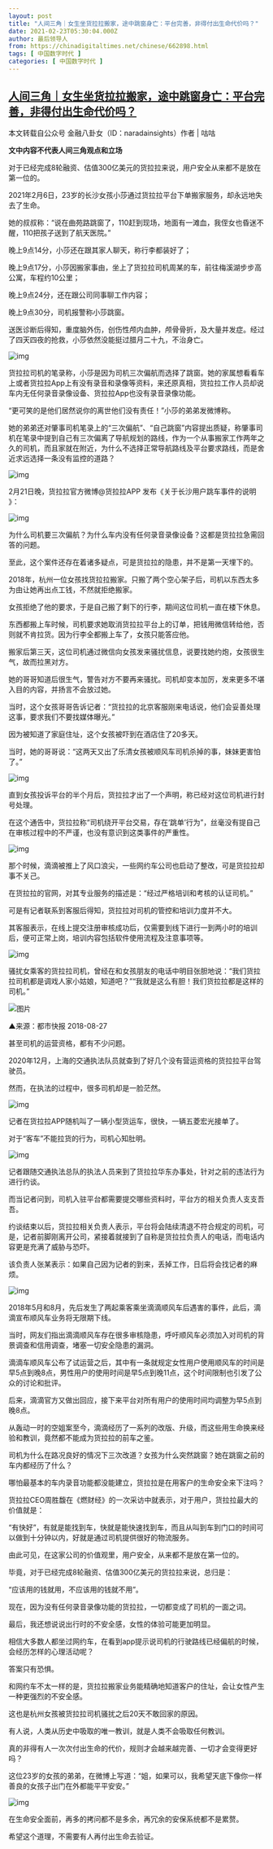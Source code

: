 ```yaml
---
layout: post
title: "人间三角｜女生坐货拉拉搬家，途中跳窗身亡：平台完善，非得付出生命代价吗？"
date: 2021-02-23T05:30:04.000Z
author: 最后领导人
from: https://chinadigitaltimes.net/chinese/662898.html
tags: [ 中国数字时代 ]
categories: [ 中国数字时代 ]
---
```

<!--1614058204000-->
[人间三角｜女生坐货拉拉搬家，途中跳窗身亡：平台完善，非得付出生命代价吗？](https://chinadigitaltimes.net/chinese/662898.html)
------

<div>
<p>本文转载自公众号  金融八卦女（ID：naradainsights）作者 | 咕咕 </p><p><strong>文中内容不代表人间三角观点和立场</strong> </p><p>对于已经完成8轮融资、估值300亿美元的货拉拉来说，用户安全从来都不是放在第一位的。 </p><p>2021年2月6日，23岁的长沙女孩小莎通过货拉拉平台下单搬家服务，却永远地失去了生命。</p><p>她的叔叔称：“说在曲苑路跳窗了，110赶到现场，地面有一滩血，我侄女也昏迷不醒，110把孩子送到了航天医院。”</p><p>晚上9点14分，小莎还在跟其家人聊天，称行李都装好了；</p><p>晚上9点17分，小莎因搬家事由，坐上了货拉拉司机周某的车，前往梅溪湖步步高公寓，车程约10公里；</p><p>晚上9点24分，还在跟公司同事聊工作内容；</p><p>晚上9点30分，司机报警称小莎跳窗。</p><p>送医诊断后得知，重度脑外伤，创伤性颅内血肿，颅骨骨折，及大量并发症。经过了四天四夜的抢救，小莎依然没能挺过腊月二十九，不治身亡。</p><p><img src="https://chinadigitaltimes.net/chinese/files/2021/02/post-662898-6034d90ef2ee0." alt="img" /></p><p>货拉拉司机的笔录称，小莎是因为司机三次偏航而选择了跳窗。她的家属想看看车上或者货拉拉App上有没有录音和录像等资料，来还原真相，货拉拉工作人员却说车内无任何录音录像设备、货拉拉App也没有录音录像功能。</p><p>“更可笑的是他们居然说你的离世他们没有责任！”小莎的弟弟发微博称。</p><p>她的弟弟还对肇事司机笔录上的“三次偏航”、“自己跳窗”内容提出质疑，称肇事司机在笔录中提到自己有三次偏离了导航规划的路线，作为一个从事搬家工作两年之久的司机，而且家就在附近，为什么不选择正常导航路线及平台要求路线，而是舍近求远选择一条没有监控的道路？</p><p><img src="https://chinadigitaltimes.net/chinese/files/2021/02/post-662898-6034d911a5fa5.png" alt="img" /></p><p>2月21日晚，货拉拉官方微博@货拉拉APP 发布《关于长沙用户跳车事件的说明 》：</p><p><img src="https://chinadigitaltimes.net/chinese/files/2021/02/post-662898-6034d91444515.png" alt="img" /></p><p>为什么司机要三次偏航？为什么车内没有任何录音录像设备？这都是货拉拉急需回答的问题。</p><p>至此，这个案件还存在着诸多疑点，可是货拉拉的隐患，并不是第一天埋下的。</p><p>2018年，杭州一位女孩找货拉拉搬家。只搬了两个空心架子后，司机以东西太多为由让她再出点工钱，不然就拒绝搬家。</p><p>女孩拒绝了他的要求，于是自己搬了剩下的行李，期间这位司机一直在楼下休息。</p><p>东西都搬上车时候，司机要求她取消货拉拉平台上的订单，把钱用微信转给他，否则就不肯拉货。因为行李全都搬上车了，女孩只能答应他。</p><p>搬家后第三天，这位司机通过微信向女孩发来骚扰信息，说要找她约炮，女孩很生气，故而拉黑对方。</p><p>她的哥哥知道后很生气，警告对方不要再来骚扰。司机却变本加厉，发来更多不堪入目的内容，并扬言不会放过她。</p><p>当时，这个女孩哥哥告诉记者：“货拉拉的北京客服刚来电话说，他们会妥善处理这事，要求我们不要找媒体曝光。”</p><p>因为被知道了家庭住址，这个女孩被吓到在酒店住了20多天。</p><p>当时，她的哥哥说：“这两天又出了乐清女孩被顺风车司机杀掉的事，妹妹更害怕了。”</p><p><img src="https://chinadigitaltimes.net/chinese/files/2021/02/post-662898-6034d9162af01." alt="img" /></p><p>直到女孩投诉平台的半个月后，货拉拉才出了一个声明，称已经对这位司机进行封号处理。 </p><p>在这个通告中，货拉拉称“司机绕开平台交易，存在‘跳单’行为”，丝毫没有提自己在审核过程中的不严谨，也没有意识到这类事件的严重性。</p><p><img src="https://chinadigitaltimes.net/chinese/files/2021/02/post-662898-6034d919a8e1f.png" alt="img" /></p><p>那个时候，滴滴被推上了风口浪尖，一些网约车公司也启动了整改，可是货拉拉却事不关己。</p><p>在货拉拉的官网，对其专业服务的描述是：“经过严格培训和考核的认证司机。”</p><p>可是有记者联系到客服后得知，货拉拉对司机的管控和培训力度并不大。</p><p>其客服表示，在线上提交注册审核成功后，仅需要到线下进行一到两小时的培训后，便可正常上岗，培训内容包括软件使用流程及注意事项等。</p><p><img src="https://chinadigitaltimes.net/chinese/files/2021/02/post-662898-6034d91be055c.png" alt="img" /></p><p>骚扰女乘客的货拉拉司机，曾经在和女孩朋友的电话中明目张胆地说：“我们货拉拉司机都是调戏人家小姑娘，知道吧？”“我就是这么有胆！我们货拉拉都是这样的司机。” </p><p><img src="https://mmbiz.qpic.cn/mmbiz_png/tbk37vAduAn08pKnyVA3mjsbBrRqg6EeNpskdcRpf792NESI2bV9uuejulv1aBQXeDu0H41kETZ7Bruficicw5VQ/640?wx_fmt=png&amp;amp;tp=webp&amp;amp;wxfrom=5&amp;amp;wx_lazy=1&amp;amp;wx_co=1" alt="图片" /></p><div class="ts"> ▲来源：都市快报 2018-08-27 </div><p>甚至司机的运营资格，都有不少问题。</p><p>2020年12月，上海的交通执法队员就查到了好几个没有营运资格的货拉拉平台驾驶员。</p><p>然而，在执法的过程中，很多司机却是一脸茫然。</p><p><img src="https://chinadigitaltimes.net/chinese/files/2021/02/post-662898-6034d9207e2ad.png" alt="img" /></p><p>记者在货拉拉APP随机叫了一辆小型货运车，很快，一辆五菱宏光接单了。</p><p>对于“客车”不能拉货的行为，司机心知肚明。</p><p><img src="https://chinadigitaltimes.net/chinese/files/2021/02/post-662898-6034d92354e41.png" alt="img" /></p><p>记者跟随交通执法总队的执法人员来到了货拉拉华东办事处，针对之前的违法行为进行约谈。</p><p>而当记者问到，司机入驻平台都需要提交哪些资料时，平台方的相关负责人支支吾吾。</p><p>约谈结束以后，货拉拉相关负责人表示，平台将会陆续清退不符合规定的司机，可是，记者前脚刚离开公司，紧接着就接到了自称是货拉拉负责人的电话，而电话内容更是充满了威胁与恐吓。</p><p>该负责人张某表示：如果自己因为记者的到来，丢掉工作，日后将会找记者的麻烦。</p><p><img src="https://chinadigitaltimes.net/chinese/files/2021/02/post-662898-6034d9262549f.png" alt="img" /></p><p>2018年5月和8月，先后发生了两起乘客乘坐滴滴顺风车后遇害的事件，此后，滴滴宣布顺风车业务将无限期下线。</p><p>当时，网友们指出滴滴顺风车存在很多审核隐患，呼吁顺风车必须加入对司机的背景调查和信用调查，堵塞一切安全隐患的漏洞。</p><p>滴滴车顺风车公布了试运营之后，其中有一条就规定女性用户使用顺风车的时间是早5点到晚8点，男性用户的使用时间是早5点到晚11点，这个时间限制也引发了公众的讨论和批评。</p><p>后来，滴滴官方又做出回应，接下来平台对所有用户的使用时间均调整为早5点到晚8点。</p><p>从轰动一时的空姐案至今，滴滴经历了一系列的改版、升级，而这些用生命换来经验和教训，竟然都不能成为货拉拉的前车之鉴。</p><p>司机为什么在路况良好的情况下三次改道？女孩为什么突然跳窗？她在跳窗之前的车内都经历了什么？</p><p>哪怕最基本的车内录音功能都没能建立，货拉拉是在用客户的生命安全来下注吗？</p><p>货拉拉CEO周胜馥在《燃财经》的一次采访中就表示，对于用户，货拉拉最大的价值就是：</p><p>“有快好”，有就是能找到车，快就是能快速找到车，而且从叫到车到门口的时间可以做到十分钟以内，好就是通过司机提供很好的物流服务。</p><p>由此可见，在这家公司的价值观里，用户安全，从来都不是放在第一位的。</p><p>毕竟，对于已经完成8轮融资、估值300亿美元的货拉拉来说，总归是：</p><p>“应该用的钱就用，不应该用的钱就不用”。</p><p>现在，因为没有任何录音录像功能的货拉拉，一切都变成了司机的一面之词。</p><p>最后，我还想说说出行时的不安全感，女性的体验可能更加明显。</p><p>相信大多数人都坐过网约车，在看到app提示说司机的行驶路线已经偏航的时候，会经历怎样的心理活动呢？</p><p>答案只有恐惧。</p><p>和网约车不太一样的是，货拉拉搬家业务能精确地知道客户的住址，会让女性产生一种更强烈的不安全感。</p><p>这也是杭州女孩被货拉拉司机骚扰之后20天不敢回家的原因。</p><p>有人说，人类从历史中吸取的唯一教训，就是人类不会吸取任何教训。</p><p>真的非得有人一次次付出生命的代价，规则才会越来越完善、一切才会变得更好吗？</p><p>这位23岁的女孩的弟弟，在微博上写道：“姐，如果可以，我希望天底下像你一样善良的女孩子出门在外都能平平安安。”</p><p><img src="https://chinadigitaltimes.net/chinese/files/2021/02/post-662898-6034d9286ae0c.png" alt="img" /></p><p>在生命安全面前，再多的拷问都不是多余，再冗余的安保系统都不是累赘。</p><p>希望这个道理，不需要有人再付出生命去验证。</p>
</div>

